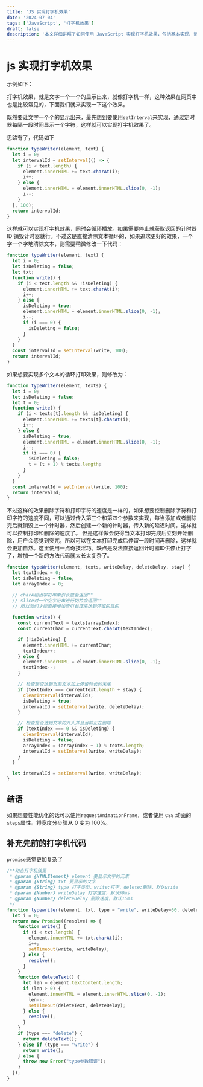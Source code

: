 ```yaml
---
title: 'JS 实现打字机效果'
date: '2024-07-04'
tags: ['JavaScript', '打字机效果']
draft: false
description: '本文详细讲解了如何使用 JavaScript 实现打字机效果，包括基本实现、循环播放效果和多个文本的循环打印效果，并提供了性能优化建议。'
---
```


# js 实现打字机效果

示例如下：<span id="demo"></span>

打字机效果，就是文字一个一个的显示出来，就像打字机一样，这种效果在网页中也是比较常见的，下面我们就来实现一下这个效果。

既然要让文字一个个的显示出来，最先想到要使用`setInterval`来实现，通过定时器每隔一段时间显示一个字符，这样就可以实现打字机效果了。

思路有了，代码如下

```javascript
function typeWriter(element, text) {
  let i = 0;
  let intervalId = setInterval(() => {
    if (i < text.length) {
      element.innerHTML += text.charAt(i);
      i++;
    } else {
      element.innerHTML = element.innerHTML.slice(0, -1);
      i--;
    }
  }, 100);
  return intervalId;
}
```

这样就可以实现打字机效果，同时会循环播放。如果需要停止就获取返回的计时器 ID 销毁计时器就行。不过这是直接清除文本循环的，如果追求更好的效果，一个字一个字地清除文本，则需要稍微修改一下代码：

```javascript
function typeWriter(element, text) {
  let i = 0;
  let isDeleting = false;
  let txt;
  function write() {
    if (i < text.length && !isDeleting) {
      element.innerHTML += text.charAt(i);
      i++;
    } else {
      isDeleting = true;
      element.innerHTML = element.innerHTML.slice(0, -1);
      i--;
      if (i === 0) {
        isDeleting = false;
      }
    }
  }
  const intervalId = setInterval(write, 100);
  return intervalId;
}
```

如果想要实现多个文本的循环打印效果，则修改为：

```javascript
function typeWriter(element, texts) {
  let i = 0;
  let isDeleting = false;
  let t = 0;
  function write() {
    if (i < texts[t].length && !isDeleting) {
      element.innerHTML += texts[t].charAt(i);
      i++;
    } else {
      isDeleting = true;
      element.innerHTML = element.innerHTML.slice(0, -1);
      i--;
      if (i === 0) {
        isDeleting = false;
        t = (t + 1) % texts.length;
      }
    }
  }
  const intervalId = setInterval(write, 100);
  return intervalId;
}
```

不过这样的效果删除字符和打印字符的速度是一样的，如果想要控制删除字符和打印字符的速度不同，可以通过传入第三个和第四个参数来实现，每当添加或者删除完后就销毁上一个计时器，然后创建一个新的计时器，传入新的延迟时间。这样就可以控制打印和删除的速度了。
但是这样做会使得当文本打印完成后立刻开始删除，用户会感觉到突兀，所以可以在文本打印完成后停留一段时间再删除，这样就会更加自然。这里使用一点奇技淫巧。缺点是没法直接返回计时器ID供停止打字了，增加一个新的方法代码就太长太复杂了。

```javascript
function typeWriter(element, texts, writeDelay, deleteDelay, stay) {
  let textIndex = 0;
  let isDeleting = false;
  let arrayIndex = 0;

  // charA超出字符串索引长度会返回""
  // slice对一个空字符串进行切片会返回""
  // 所以我们才能直接增加索引长度来达到停留的目的
  
  function write() {
    const currentText = texts[arrayIndex];
    const currentChar = currentText.charAt(textIndex);

    if (!isDeleting) {
      element.innerHTML += currentChar;
      textIndex++;
    } else {
      element.innerHTML = element.innerHTML.slice(0, -1);
      textIndex--;
    }

    // 检查是否达到当前文本加上停留时长的末尾
    if (textIndex === currentText.length + stay) {
      clearInterval(intervalId);
      isDeleting = true;
      intervalId = setInterval(write, deleteDelay);
    }

    // 检查是否达到文本的开头并且当前正在删除
    if (textIndex === 0 && isDeleting) {
      clearInterval(intervalId);
      isDeleting = false;
      arrayIndex = (arrayIndex + 1) % texts.length;
      intervalId = setInterval(write, writeDelay);
    }
  }

  let intervalId = setInterval(write, writeDelay);
}
```

<!-- <script>
function typeWriter(element, texts, writeDelay, deleteDelay, stay = 6) {
  let textIndex = 0;
  let isDeleting = false;
  let arrayIndex = 0;

  // charA超出字符串索引长度会返回""
  // slice对一个空字符串进行切片会返回""
  // 所以我们才能直接增加索引长度来达到停留的目的

  function write() {
    const currentText = texts[arrayIndex];
    const currentChar = currentText.charAt(textIndex);

    if (!isDeleting) {
      element.innerHTML += currentChar;
      textIndex++;
    } else {
      element.innerHTML = element.innerHTML.slice(0, -1);
      textIndex--;
    }

    // 检查是否达到当前文本加上停留时长的末尾
    if (textIndex === currentText.length + stay) {
      clearInterval(intervalId);
      isDeleting = true;
      intervalId = setInterval(write, deleteDelay);
    }

    // 检查是否达到文本的开头并且当前正在删除
    if (textIndex === 0 && isDeleting) {
      clearInterval(intervalId);
      isDeleting = false;
      arrayIndex = (arrayIndex + 1) % texts.length;
      intervalId = setInterval(write, writeDelay);
    }
  }

  let intervalId = setInterval(write, writeDelay);
}
const texts = ["hello world", "让文字一个个的显示出来"];

typeWriter(document.getElementById("demo"), texts, 150, 50);

</script> -->

## 结语

如果想要性能优化的话可以使用`requestAnimationFrame`，或者使用 css 动画的`steps`属性。将宽度分步骤从 0 变为 100%。

## 补充先前的打字机代码

`promise`感觉更加复杂了

```javascript
/**动态打字机效果
 * @param {HTMLElement} element 要显示文字的元素
 * @param {String} txt 要显示的文字
 * @param {String} type 打字类型，write:打字，delete:删除，默认write
 * @param {Number} writeDelay 打字速度，默认50ms
 * @param {Number} deleteDelay 删除速度，默认15ms
 */
function typewriter(element, txt, type = "write", writeDelay=50, deleteDelay=10) {
  let i = 0;
  return new Promise((resolve) => {
    function write() {
      if (i < txt.length) {
        element.innerHTML += txt.charAt(i);
        i++;
        setTimeout(write, writeDelay);
      } else {
        resolve();
      }
    }
    function deleteText() {
      let len = element.textContent.length;
      if (len > 0) {
        element.innerHTML = element.innerHTML.slice(0, -1);
        len--;
        setTimeout(deleteText, deleteDelay);
      } else {
        resolve();
      }
    }
    if (type === "delete") {
      return deleteText();
    } else if (type === "write") {
      return write();
    } else {
      throw new Error("type参数错误");
    }
  });
}
```
